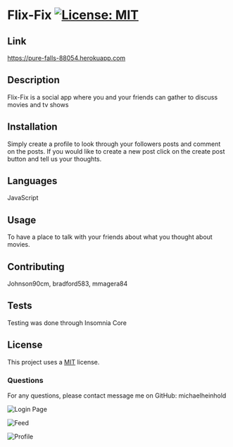 # Flix-Fix [![License: MIT](https://img.shields.io/badge/License-MIT-yellow.svg)](https://opensource.org/licenses/MIT)

  ## Link 
  
  https://pure-falls-88054.herokuapp.com

  ## Description

  Flix-Fix is a social app where you and your friends can gather to discuss movies and tv shows

  ## Installation 
  
  Simply create a profile to look through your followers posts and comment on the posts. If you would like to create a new post click on the create post button and tell us your thoughts.
  
  ## Languages 
  
  JavaScript
  
  ## Usage 
  
  To have a place to talk with your friends about what you thought about movies.
  
  ## Contributing 
  
  Johnson90cm, bradford583, mmagera84
  
  ## Tests 
  
  Testing was done through Insomnia Core
  
  ## License
  
  This project uses a [MIT](https://opensource.org/licenses/MIT) license.
  
  
  ### Questions
  
  For any questions, please contact message me on GitHub: michaelheinhold



![Login Page](https://user-images.githubusercontent.com/87334834/140623479-db6a9a96-46bd-46ae-b81b-b4603e245bb9.png)

![Feed](https://user-images.githubusercontent.com/87334834/140623482-ac4bf8eb-549b-4261-86ad-49c4c6bc155d.png)

![Profile](https://user-images.githubusercontent.com/87334834/140623483-9d94f8aa-f214-4315-a36e-85d185e442b8.png)

